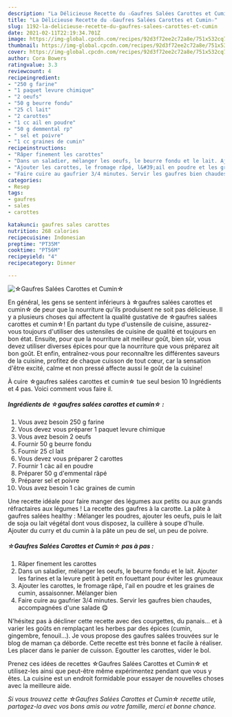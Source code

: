 ```yaml
---
description: "La Délicieuse Recette du ☆Gaufres Salées Carottes et Cumin☆"
title: "La Délicieuse Recette du ☆Gaufres Salées Carottes et Cumin☆"
slug: 1192-la-delicieuse-recette-du-gaufres-salees-carottes-et-cumin
date: 2021-02-11T22:19:34.701Z
image: https://img-global.cpcdn.com/recipes/92d3f72ee2c72a8e/751x532cq70/☆gaufres-salees-carottes-et-cumin☆-photo-principale-de-la-recette.jpg
thumbnail: https://img-global.cpcdn.com/recipes/92d3f72ee2c72a8e/751x532cq70/☆gaufres-salees-carottes-et-cumin☆-photo-principale-de-la-recette.jpg
cover: https://img-global.cpcdn.com/recipes/92d3f72ee2c72a8e/751x532cq70/☆gaufres-salees-carottes-et-cumin☆-photo-principale-de-la-recette.jpg
author: Cora Bowers
ratingvalue: 3.3
reviewcount: 4
recipeingredient:
- "250 g farine"
- "1 paquet levure chimique"
- "2 oeufs"
- "50 g beurre fondu"
- "25 cl lait"
- "2 carottes"
- "1 cc ail en poudre"
- "50 g demmental rp"
- " sel et poivre"
- "1 cc graines de cumin"
recipeinstructions:
- "Râper finement les carottes"
- "Dans un saladier, mélanger les oeufs, le beurre fondu et le lait. Ajouter les farines et la levure petit à petit en fouettant pour éviter les grumeaux"
- "Ajouter les carottes, le fromage râpé, l&#39;ail en poudre et les graines de cumin, assaisonner. Mélanger bien"
- "Faire cuire au gaufrier 3/4 minutes. Servir les gaufres bien chaudes, accompagnées d&#39;une salade 😋"
categories:
- Resep
tags:
- gaufres
- sales
- carottes

katakunci: gaufres sales carottes 
nutrition: 268 calories
recipecuisine: Indonesian
preptime: "PT35M"
cooktime: "PT56M"
recipeyield: "4"
recipecategory: Dinner

---
```



![☆Gaufres Salées Carottes et Cumin☆](https://img-global.cpcdn.com/recipes/92d3f72ee2c72a8e/751x532cq70/☆gaufres-salees-carottes-et-cumin☆-photo-principale-de-la-recette.jpg)

En général, les gens se sentent inférieurs à ☆gaufres salées carottes et cumin☆ de peur que la nourriture qu'ils produisent ne soit pas délicieuse. Il y a plusieurs choses qui affectent la qualité gustative de ☆gaufres salées carottes et cumin☆! En partant du type d'ustensile de cuisine, assurez-vous toujours d'utiliser des ustensiles de cuisine de qualité et toujours en bon état. Ensuite, pour que la nourriture ait meilleur goût, bien sûr, vous devez utiliser diverses épices pour que la nourriture que vous préparez ait bon goût. Et enfin, entraînez-vous pour reconnaître les différentes saveurs de la cuisine, profitez de chaque cuisson de tout cœur, car la sensation d'être excité, calme et non pressé affecte aussi le goût de la cuisine!

<!--inarticleads1-->

À cuire ☆gaufres salées carottes et cumin☆ tue seul besion 10 Ingrédients et 4 pas. Voici comment vous faire il.

##### Ingrédients de ☆gaufres salées carottes et cumin☆ :

1. Vous avez besoin 250 g farine
1. Vous devez vous préparer 1 paquet levure chimique
1. Vous avez besoin 2 oeufs
1. Fournir 50 g beurre fondu
1. Fournir 25 cl lait
1. Vous devez vous préparer 2 carottes
1. Fournir 1 càc ail en poudre
1. Préparer 50 g d&#39;emmental râpé
1. Préparer  sel et poivre
1. Vous avez besoin 1 càc graines de cumin


Une recette idéale pour faire manger des légumes aux petits ou aux grands réfractaires aux légumes ! La recette des gaufres à la carotte. La pâte à gaufres salées healthy : Mélanger les poudres, ajouter les oeufs, puis le lait de soja ou lait végétal dont vous disposez, la cuillère à soupe d&#39;huile. Ajouter du curry et du cumin à la pâte un peu de sel, un peu de poivre. 

<!--inarticleads2-->

##### ☆Gaufres Salées Carottes et Cumin☆ pas à pas :

1. Râper finement les carottes
1. Dans un saladier, mélanger les oeufs, le beurre fondu et le lait. Ajouter les farines et la levure petit à petit en fouettant pour éviter les grumeaux
1. Ajouter les carottes, le fromage râpé, l&#39;ail en poudre et les graines de cumin, assaisonner. Mélanger bien
1. Faire cuire au gaufrier 3/4 minutes. Servir les gaufres bien chaudes, accompagnées d&#39;une salade 😋


N&#39;hésitez pas à décliner cette recette avec des courgettes, du panais… et à varier les goûts en remplaçant les herbes par des épices (cumin, gingembre, fenouil…). Je vous propose des gaufres salées trouvées sur le blog de maman ça déborde. Cette recette est très bonne et facile à réaliser. Les placer dans le panier de cuisson. Egoutter les carottes, vider le bol. 

<!--inarticleads1-->

<p>
Prenez ces idées de recettes ☆Gaufres Salées Carottes et Cumin☆ et utilisez-les ainsi que peut-être même expérimentez pendant que vous y êtes. La cuisine est un endroit formidable pour essayer de nouvelles choses avec la meilleure aide.
</p>

<p>
<i>Si vous trouvez cette ☆Gaufres Salées Carottes et Cumin☆ recette utile, partagez-la avec vos bons amis ou votre famille, merci et bonne chance.</i>
</p>
